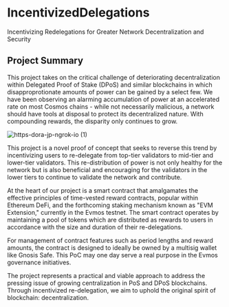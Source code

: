 # IncentivizedDelegations
Incentivizing Redelegations for Greater Network Decentralization and Security

## Project Summary

This project takes on the critical challenge of deteriorating decentralization within Delegated Proof of Stake (DPoS) and similar blockchains in which disapproprotionate amounts of power can be gained by a select few. We have been observing an alarming accumulation of power at an accelerated rate on most Cosmos chains - while not necessarily malicious, a network should have tools at disposal to protect its decentralized nature. With compounding rewards, the disparity only continues to grow.

![https-dora-jp-ngrok-io (1)](https://github.com/LPX55/IncentivizedDelegations/assets/16395727/c21b121a-1e88-4094-b804-4a3afdb526c0)


This project is a novel proof of concept that seeks to reverse this trend by incentivizing users to re-delegate from top-tier validators to mid-tier and lower-tier validators. This re-distribution of power is not only healthy for the network but is also beneficial and encouraging for the validators in the lower tiers to continue to validate the network and contribute.

At the heart of our project is a smart contract that amalgamates the effective principles of time-vested reward contracts, popular within Ethereum DeFi, and the forthcoming staking mechanism known as "EVM Extension," currently in the Evmos testnet. The smart contract operates by maintaining a pool of tokens which are distributed as rewards to users in accordance with the size and duration of their re-delegations.

For management of contract features such as period lengths and reward amounts, the contract is designed to ideally be owned by a multisig wallet like Gnosis Safe. This PoC may one day serve a real purpose in the Evmos governance initiatives. 

The project represents a practical and viable approach to address the pressing issue of growing centralization in PoS and DPoS blockchains. Through incentivized re-delegation, we aim to uphold the original spirit of blockchain: decentralization.

